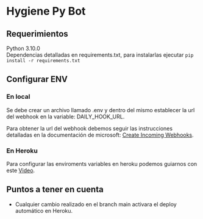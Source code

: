 # Hygiene Py Bot

## Requerimientos
Python 3.10.0  
Dependencias detalladas en requirements.txt, para instalarlas ejecutar `pip install -r requirements.txt`

## Configurar ENV

### En local
Se debe crear un archivo llamado .env y dentro del mismo establecer la url del webhook en la variable: DAILY_HOOK_URL.

Para obtener la url del webhook debemos seguir las instrucciones detalladas en la documentación de microsoft: [Create Incoming Webhooks](https://docs.microsoft.com/en-us/microsoftteams/platform/webhooks-and-connectors/how-to/add-incoming-webhook).

### En Heroku
Para configurar las enviroments variables en heroku podemos guiarnos con este [Video](https://www.youtube.com/watch?v=E0Ys_ntvshY&t=205s&ab_channel=UskoKruM2010).

## Puntos a tener en cuenta
- Cualquier cambio realizado en el branch main activara el deploy automático en Heroku.
